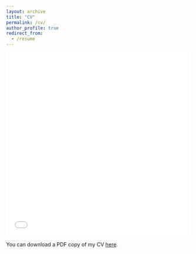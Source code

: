```yaml
---
layout: archive
title: "CV"
permalink: /cv/
author_profile: true
redirect_from:
  - /resume
---
```


<iframe src="/files/pdf/CV_Post_job_market2024.pdf" width="100%" height="500" frameborder="no" border="0" marginwidth="0" marginheight="0"></iframe>

You can download a PDF copy of my CV [here](/files/pdf/CV_Post_job_market2024.pdf).
